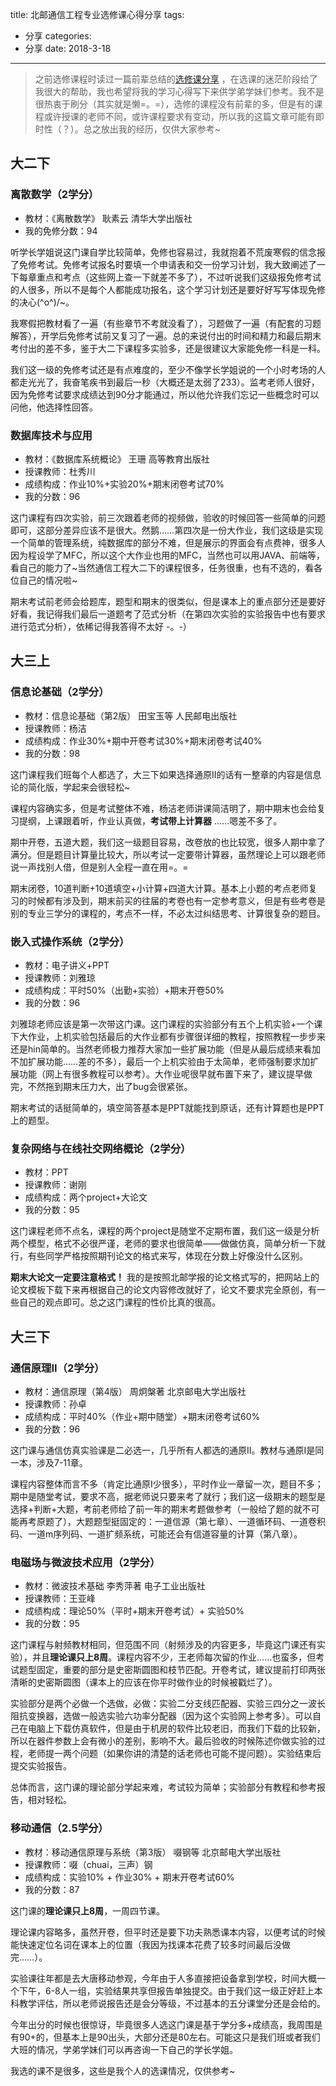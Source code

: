 title: 北邮通信工程专业选修课心得分享
tags: 
  - 分享
categories: 
  - 分享
date: 2018-3-18
---
> 之前选修课程时读过一篇前辈总结的[选修课分享](https://www.jianshu.com/p/cc4589413091) ，在选课的迷茫阶段给了我很大的帮助，我也希望将我的学习心得写下来供学弟学妹们参考。我不是很热衷于刷分（其实就是懒=。=），选修的课程没有前辈的多，但是有的课程或许授课的老师不同，或许课程要求有变动，所以我的这篇文章可能有即时性（？）。总之放出我的经历，仅供大家参考~

<!--more-->

## 大二下

### 离散数学（2学分）

- 教材：《离散数学》 耿素云 清华大学出版社
- 我的免修分数：94

听学长学姐说这门课自学比较简单，免修也容易过，我就抱着不荒废寒假的信念报了免修考试。免修考试报名时要填一个申请表和交一份学习计划，我大致阐述了一下每章重点和考点（这些网上查一下就差不多了），不过听说我们这级报免修考试的人很多，所以不是每个人都能成功报名，这个学习计划还是要好好写写体现免修的决心\(^o^)/~。

我寒假把教材看了一遍（有些章节不考就没看了），习题做了一遍（有配套的习题解答），开学后免修考试前又复习了一遍。总的来说付出的时间和精力和最后期末考付出的差不多，鉴于大二下课程多实验多，还是很建议大家能免修一科是一科。

我们这一级的免修考试还是有点难度的，至少不像学长学姐说的一个小时考场的人都走光光了，我奋笔疾书到最后一秒（大概还是太弱了233）。监考老师人很好，因为免修考试要求成绩达到90分才能通过，所以他允许我们忘记一些概念时可以问他，他选择性回答。

### 数据库技术与应用

- 教材：《数据库系统概论》 王珊 高等教育出版社
- 授课教师：杜秀川
- 成绩构成：作业10%+实验20%+期末闭卷考试70%
- 我的分数：96

这门课程有四次实验，前三次跟着老师的视频做，验收的时候回答一些简单的问题即可，这部分差异应该不是很大。然鹅……第四次是一份大作业，我们这级是实现一个简单的管理系统，纯数据库的部分不难，但是展示的界面会有点费神，很多人因为程设学了MFC，所以这个大作业也用的MFC，当然也可以用JAVA、前端等，看自己的能力了~当然通信工程大二下的课程很多，任务很重，也有不选的，看各位自己的情况啦~

期末考试前老师会给题库，题型和期末的很类似，但是课本上的重点部分还是要好好看，我记得我们最后一道题考了范式分析（在第四次实验的实验报告中也有要求进行范式分析），依稀记得我答得不太好 -。-）

## 大三上

### 信息论基础（2学分）

- 教材：信息论基础（第2版） 田宝玉等 人民邮电出版社
- 授课教师：杨洁
- 成绩构成：作业30%+期中开卷考试30%+期末闭卷考试40%
- 我的分数：98

这门课程我们班每个人都选了，大三下如果选择通原II的话有一整章的内容是信息论的简化版，学起来会很轻松~

课程内容确实多，但是考试整体不难，杨洁老师讲课简洁明了，期中期末也会给复习提纲，上课跟着听，作业认真做，**考试带上计算器** ……嗯差不多了。

期中开卷，五道大题，我们这一级题目容易，改卷放的也比较宽，很多人期中拿了满分。但是题目计算量比较大，所以考试一定要带计算器，虽然理论上可以跟老师说一声找别人借，但是别人全程一直在用=。=

期末闭卷，10道判断+10道填空+小计算+四道大计算。基本上小题的考点老师复习的时候都有涉及到，期末前买的往届的考卷也有一定参考意义，但是有些考卷是别的专业三学分的课程的，考点不一样，不必太过纠结思考、计算很复杂的题目。

### 嵌入式操作系统（2学分）

- 教材：电子讲义+PPT
- 授课教师：刘雅琼
- 成绩构成：平时50%（出勤+实验）+期末开卷50%
- 我的分数：96

刘雅琼老师应该是第一次带这门课。这门课程的实验部分有五个上机实验+一个课下大作业，上机实验包括最后的大作业都有步骤很详细的教程，按照教程一步步来还是hin简单的。当然老师极力推荐大家加一些扩展功能（但是从最后成绩来看加不加扩展功能……差的不多），最后一个上机实验由于太简单，老师强制要求加扩展功能（网上有很多教程可以参考）。大作业呢很早就布置下来了，建议提早做完，不然拖到期末压力大，出了bug会很紧张。

期末考试的话挺简单的，填空简答基本是PPT就能找到原话，还有计算题也是PPT上的题型。

### 复杂网络与在线社交网络概论（2学分）

- 教材：PPT
- 授课教师：谢刚
- 成绩构成：两个project+大论文
- 我的分数：95

这门课程老师不点名，课程的两个project是随堂不定期布置，我们这一级是分析两个模型，格式不必很严谨，老师的要求也很简单——做做仿真，简单分析一下就行，有些同学严格按照期刊论文的格式来写，体现在分数上好像没什么区别。

**期末大论文一定要注意格式！** 我的是按照北邮学报的论文格式写的，把网站上的论文模板下载下来再根据自己的论文内容修改就好了，论文不要求完全原创，有一些自己的观点即可。总之这门课程的性价比真的很高。

## 大三下

### 通信原理II（2学分）

- 教材：通信原理（第4版） 周炯槃著 北京邮电大学出版社
- 授课教师：孙卓
- 成绩构成：平时40%（作业+期中随堂）+期末闭卷考试60%
- 我的分数：96

这门课与通信仿真实验课是二必选一，几乎所有人都选的通原II。教材与通原I是同一本，涉及7-11章。

课程内容整体而言不多（肯定比通原I少很多），平时作业一章留一次，题目不多；期中是随堂考试，要求不高，据老师说只要来考了就行；我们这一级期末的题型是选择+判断+大题，考前老师给了前一年的期末考题做参考（一般给了题的就不可能再考原题了），大题题型挺固定的：一道信源（第七章）、一道循环码、一道卷积码、一道m序列码、一道扩频系统，可能还会有信道容量的计算（第八章）。

### 电磁场与微波技术应用（2学分）

- 教材：微波技术基础 李秀萍著 电子工业出版社
- 授课教师：王亚峰
- 成绩构成：理论50%（平时+期末开卷考试）+ 实验50%
- 我的分数：95

这门课程与射频教材相同，但范围不同（射频涉及的内容更多，毕竟这门课还有实验），并且**理论课只上8周**。课程内容不少，王老师每次留的作业……也蛮多，但考试题型固定，重要的部分是史密斯圆图和枝节匹配。开卷考试，建议提前打印两张清晰的史密斯圆图（课本上的应该在你平时做作业的时候被戳烂了）。

实验部分是两个必做一个选做，必做：实验二分支线匹配器、实验三四分之一波长阻抗变换器，选做一般选实验六功率分配器（因为这个实验网上参考多）。可以自己在电脑上下载仿真软件，但是由于机房的软件比较老旧，而我们下载的比较新，所以在器件参数上会有微小的差别，影响不大。最后验收的时候陈述你做实验的过程，老师提一两个问题（如果你讲的清楚的话老师也可能不提问题）。实验结束后提交实验报告。

总体而言，这门课的理论部分学起来难，考试较为简单；实验部分有教程和参考报告，相对轻松。

### 移动通信（2.5学分）

- 教材：移动通信原理与系统（第3版） 啜钢等 北京邮电大学出版社
- 授课教师：啜（chuai，三声）钢
- 成绩构成：实验10% + 作业30% + 期末开卷考试60%
- 我的分数：87

这门课的**理论课只上8周**，一周四节课。

理论课内容略多，虽然开卷，但平时还是要下功夫熟悉课本内容，以便考试的时候能快速定位名词在课本上的位置（我因为找课本花费了较多时间最后没做完……）。

实验课往年都是去大唐移动参观，今年由于人多直接把设备拿到学校，时间大概一个下午，6-8人一组，实验结果共享但报告单独提交。由于我们这一级正好赶上本科教学评估，所以老师说报告还是会分等级，不过基本的五分课堂分还是会给的。

今年出分的时候也很惊讶，毕竟很多人选这门课是基于学分多+成绩高，我周围是有90+的，但基本上是90出头，大部分还是80左右。可能这只是我们班或者我们大班的情况，学弟学妹们可以再咨询一下自己的学长学姐。



我选的课不是很多，这些是我个人的选课情况，仅供参考~